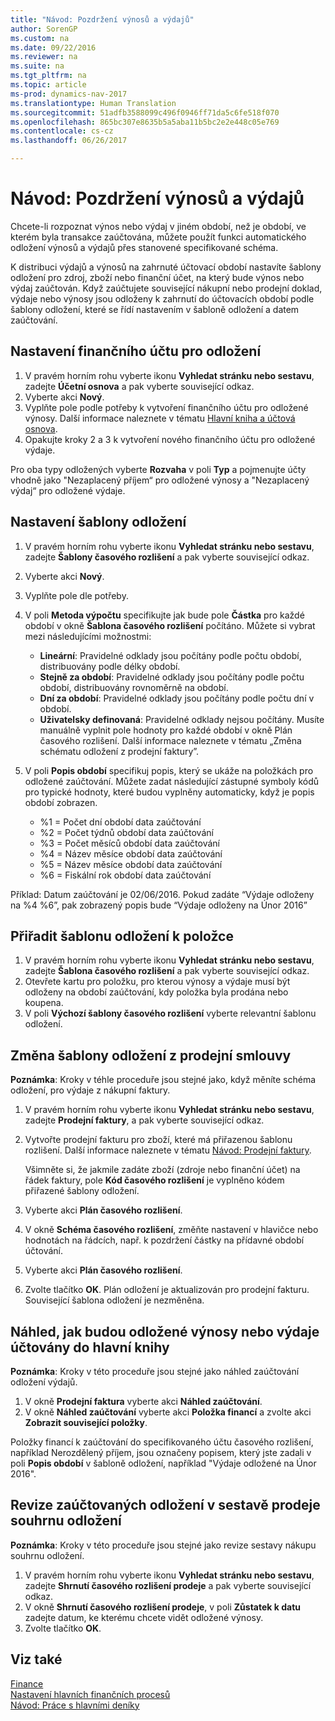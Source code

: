 ```yaml
---
title: "Návod: Pozdržení výnosů a výdajů"
author: SorenGP
ms.custom: na
ms.date: 09/22/2016
ms.reviewer: na
ms.suite: na
ms.tgt_pltfrm: na
ms.topic: article
ms-prod: dynamics-nav-2017
ms.translationtype: Human Translation
ms.sourcegitcommit: 51adfb3588099c496f0946ff71da5c6fe518f070
ms.openlocfilehash: 865bc307e8635b5a5aba11b5bc2e2e448c05e769
ms.contentlocale: cs-cz
ms.lasthandoff: 06/26/2017

---
```


# <a name="how-to-defer-revenues-and-expenses"></a>Návod: Pozdržení výnosů a výdajů
Chcete-li rozpoznat výnos nebo výdaj v jiném období, než je období, ve kterém byla transakce zaúčtována, můžete použít funkci automatického odložení výnosů a výdajů přes stanovené specifikované schéma.

K distribuci výdajů a výnosů na zahrnuté účtovací období nastavíte šablony odložení pro zdroj, zboží nebo finanční účet, na který bude výnos nebo výdaj zaúčtován. Když zaúčtujete související nákupní nebo prodejní doklad, výdaje nebo výnosy jsou odloženy k zahrnutí do účtovacích období podle šablony odložení, které se řídí nastavením v šabloně odložení a datem zaúčtování.

## <a name="to-set-up-a-gl-account-for-deferral"></a>Nastavení finančního účtu pro odložení
1. V pravém horním rohu vyberte ikonu **Vyhledat stránku nebo sestavu**, zadejte **Účetní osnova** a pak vyberte související odkaz.
2. Vyberte akci **Nový**.
3. Vyplňte pole podle potřeby k vytvoření finančního účtu pro odložené výnosy. Další informace naleznete v tématu [Hlavní kniha a účtová osnova](finance-setup-general-ledger.md).
3. Opakujte kroky 2 a 3 k vytvoření nového finančního účtu pro odložené výdaje.

Pro oba typy odložených vyberte **Rozvaha** v poli **Typ** a pojmenujte účty vhodně jako "Nezaplacený příjem“ pro odložené výnosy a "Nezaplacený výdaj“ pro odložené výdaje.

## <a name="to-set-up-a-deferral-template"></a>Nastavení šablony odložení
1. V pravém horním rohu vyberte ikonu **Vyhledat stránku nebo sestavu**, zadejte **Šablony časového rozlišení** a pak vyberte související odkaz.
2. Vyberte akci **Nový**.
3. Vyplňte pole dle potřeby.
4. V poli **Metoda výpočtu** specifikujte jak bude pole **Částka** pro každé období v okně **Šablona časového rozlišení** počítáno. Můžete si vybrat mezi následujícími možnostmi:
    - **Lineární**: Pravidelné odklady jsou počítány podle počtu období, distribuovány podle délky období.
    - **Stejně za období**: Pravidelné odklady jsou počítány podle počtu období, distribuovány rovnoměrně na období.
    - **Dní za období**: Pravidelné odklady jsou počítány podle počtu dní v období.
    - **Uživatelsky definovaná**: Pravidelné odklady nejsou počítány. Musíte manuálně vyplnit pole hodnoty pro každé období v okně Plán časového rozlišení. Další informace naleznete v tématu „Změna schématu odložení z prodejní faktury”.

5. V poli **Popis období** specifikuj popis, který se ukáže na položkách pro odložené zaúčtování. Můžete zadat následující zástupné symboly kódů pro typické hodnoty, které budou vyplněny automaticky, když je popis období zobrazen.
    - %1 = Počet dní období data zaúčtování
    - %2 = Počet týdnů období data zaúčtování
    - %3 = Počet měsíců období data zaúčtování
    - %4 = Název měsíce období data zaúčtování
    - %5 = Název měsíce období data zaúčtování
    - %6 = Fiskální rok období data zaúčtování

Příklad: Datum zaúčtování je 02/06/2016. Pokud zadáte “Výdaje odloženy na %4 %6”, pak zobrazený popis bude “Výdaje odloženy na Únor 2016”

## <a name="to-assign-a-deferral-template-to-an-item"></a>Přiřadit šablonu odložení k položce
1. V pravém horním rohu vyberte ikonu **Vyhledat stránku nebo sestavu**, zadejte **Šablona časového rozlišení** a pak vyberte související odkaz.
2. Otevřete kartu pro položku, pro kterou výnosy a výdaje musí být odloženy na období zaúčtování, kdy položka byla prodána nebo koupena.
3. V poli **Výchozí šablony časového rozlišení** vyberte relevantní šablonu odložení.

## <a name="to-change-a-deferral-schedule-from-a-sales-invoice"></a>Změna šablony odložení z prodejní smlouvy
**Poznámka**: Kroky v téhle proceduře jsou stejné jako, když měníte schéma odložení, pro výdaje z nákupní faktury.

1. V pravém horním rohu vyberte ikonu **Vyhledat stránku nebo sestavu**, zadejte **Prodejní faktury**, a pak vyberte související odkaz.
2. Vytvořte prodejní fakturu pro zboží, které má přiřazenou šablonu rozlišení. Další informace naleznete v tématu [Návod: Prodejní faktury](sales-how-invoice-sales.md).

    Všimněte si, že jakmile zadáte zboží (zdroje nebo finanční účet) na řádek faktury, pole **Kód časového rozlišení** je vyplněno kódem přiřazené šablony odložení.
3. Vyberte akci **Plán časového rozlišení**.
4. V okně **Schéma časového rozlišení**, změňte nastavení v hlavičce nebo hodnotách na řádcích, např. k pozdržení částky na přídavné období účtování.
5. Vyberte akci **Plán časového rozlišení**.
6. Zvolte tlačítko **OK**. Plán odložení je aktualizován pro prodejní fakturu. Související šablona odložení je nezměněna.

## <a name="to-preview-how-deferred-revenues-or-expenses-will-be-posted-to-the-general-ledger"></a>Náhled, jak budou odložené výnosy nebo výdaje účtovány do hlavní knihy
**Poznámka**: Kroky v této proceduře jsou stejné jako náhled zaúčtování odložení výdajů.

1. V okně **Prodejní faktura** vyberte akci **Náhled zaúčtování**.
2. V okně **Náhled zaúčtování** vyberte akci **Položka financí** a zvolte akci **Zobrazit související položky**.

Položky financí k zaúčtování do specifikovaného účtu časového rozlišení, například  Nerozdělený příjem, jsou označeny popisem, který jste zadali v poli **Popis období** v šabloně odložení, například "Výdaje odložené na Únor 2016".

## <a name="to-review-posted-deferrals-in-the-sales-deferral-summary-report"></a>Revize zaúčtovaných odložení v sestavě prodeje souhrnu odložení
**Poznámka**: Kroky v této proceduře jsou stejné jako revize sestavy nákupu souhrnu odložení.

1. V pravém horním rohu vyberte ikonu **Vyhledat stránku nebo sestavu**, zadejte **Shrnutí časového rozlišení prodeje** a pak vyberte související odkaz.
2. V okně **Shrnutí časového rozlišení prodeje**, v poli **Zůstatek k datu** zadejte datum, ke kterému chcete vidět odložené výnosy.
3. Zvolte tlačítko **OK**.

## <a name="see-also"></a>Viz také
[Finance](finance-setup.md)  
[Nastavení hlavních finančních procesů](finance-setup-setup-finance-setup.md)  
[Návod: Práce s hlavními deníky](ui-work-general-journals.md)

